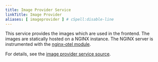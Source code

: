 ```yaml
---
title: Image Provider Service
linkTitle: Image Provider
aliases: [ imageprovider ] # cSpell:disable-line
---
```


This service provides the images which are used in the frontend. The images are
statically hosted on a NGINX instance. The NGINX server is instrumented with the
[nginx-otel module](https://github.com/nginxinc/nginx-otel/tree/main).

For details, see the
[image provider service source](https://github.com/open-telemetry/opentelemetry-demo/blob/main/src/image-provider/).
